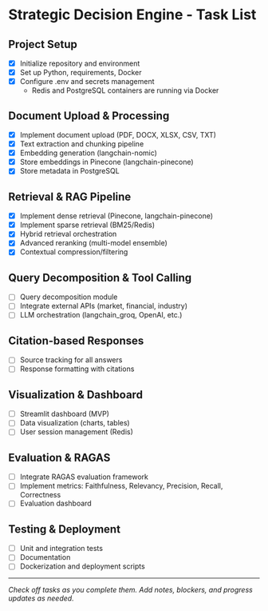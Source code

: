 # Strategic Decision Engine - Task List

## Project Setup
- [x] Initialize repository and environment
- [x] Set up Python, requirements, Docker
- [x] Configure .env and secrets management
  - Redis and PostgreSQL containers are running via Docker

## Document Upload & Processing
- [x] Implement document upload (PDF, DOCX, XLSX, CSV, TXT)
- [x] Text extraction and chunking pipeline
- [x] Embedding generation (langchain-nomic)
- [x] Store embeddings in Pinecone (langchain-pinecone)
- [x] Store metadata in PostgreSQL

## Retrieval & RAG Pipeline
- [x] Implement dense retrieval (Pinecone, langchain-pinecone)
- [x] Implement sparse retrieval (BM25/Redis)
- [x] Hybrid retrieval orchestration
- [x] Advanced reranking (multi-model ensemble)
- [x] Contextual compression/filtering

## Query Decomposition & Tool Calling
- [ ] Query decomposition module
- [ ] Integrate external APIs (market, financial, industry)
- [ ] LLM orchestration (langchain_groq, OpenAI, etc.)

## Citation-based Responses
- [ ] Source tracking for all answers
- [ ] Response formatting with citations

## Visualization & Dashboard
- [ ] Streamlit dashboard (MVP)
- [ ] Data visualization (charts, tables)
- [ ] User session management (Redis)

## Evaluation & RAGAS
- [ ] Integrate RAGAS evaluation framework
- [ ] Implement metrics: Faithfulness, Relevancy, Precision, Recall, Correctness
- [ ] Evaluation dashboard

## Testing & Deployment
- [ ] Unit and integration tests
- [ ] Documentation
- [ ] Dockerization and deployment scripts

---

*Check off tasks as you complete them. Add notes, blockers, and progress updates as needed.* 